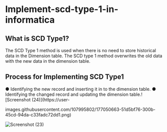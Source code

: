 # Implement-scd-type-1-in-informatica

## What is SCD Type1?
The SCD Type 1 method is used when there is no need to store historical data in the Dimension table. The SCD type 1 method overwrites the old data with the new data in the dimension table.

## Process for Implementing SCD Type1
● Identifying the new record and inserting it in to the dimension table.
● Identifying the changed record and updating the dimension table.![Screenshot (24)](https://user-

images.githubusercontent.com/107995802/177050663-51d5bf76-300b-45cd-94da-c33fadc72dd1.png)


![Screenshot (23)](https://user-images.githubusercontent.com/107995802/177050669-74a3e78f-47bb-4d91-a55d-c05b00de4217.png)
